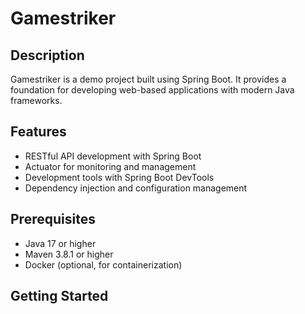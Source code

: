 # Gamestriker

## Description
Gamestriker is a demo project built using Spring Boot. It provides a foundation for developing web-based applications with modern Java frameworks.

## Features
- RESTful API development with Spring Boot
- Actuator for monitoring and management
- Development tools with Spring Boot DevTools
- Dependency injection and configuration management

## Prerequisites
- Java 17 or higher
- Maven 3.8.1 or higher
- Docker (optional, for containerization)

## Getting Started 
